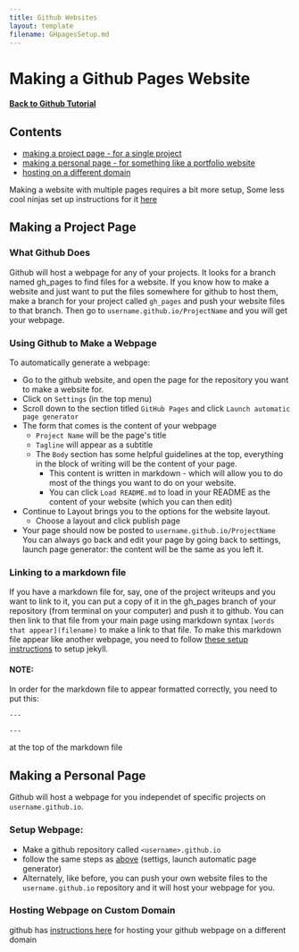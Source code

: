```yaml
---
title: Github Websites
layout: template
filename: GHpagesSetup.md
---
```

# Making a Github Pages Website

#### [Back to Github Tutorial](index)

## Contents
- [making a project page - for a single project](#making-a-project-page)
- [making a personal page - for something like a portfolio website](#making-a-personal-page)
- [hosting on a different domain](#hosting-webpage-on-custom-domain)

Making a website with multiple pages requires a bit more setup, Some less cool ninjas set up instructions for it [here](http://phuston.github.io/patrickandfrantonarethebestninjas/howto)

## Making a Project Page

### What Github Does
Github will host a webpage for any of your projects.  It looks for a branch named gh_pages to find files for a website.  If you know how to make a website and just want to put the files somewhere for github to host them, make a branch for your project called `gh_pages` and push your website files to that branch.  Then go to `username.github.io/ProjectName` and you will get your webpage.

### Using Github to Make a Webpage
To automatically generate a webpage:
- Go to the github website, and open the page for the repository you want to make a website for.
- Click on `Settings` (in the top menu)
- Scroll down to the section titled `GitHub Pages` and click `Launch automatic page generator`
- The form that comes is the content of your webpage
  - `Project Name` will be the page's title
  - `Tagline` will appear as a subtitle
  - The `Body` section has some helpful guidelines at the top, everything in the block of writing will be the content of your page.
    - This content is written in markdown - which will allow you to do most of the things you want to do on your website.
    - You can click `Load README.md` to load in your README as the content of your website (which you can then edit)
- Continue to Layout brings you to the options for the website layout.  
  - Choose a layout and click publish page
- Your page should now be posted to `username.github.io/ProjectName`
You can always go back and edit your page by going back to settings, launch page generator: the content will be the same as you left it.

### Linking to a markdown file
If you have a markdown file for, say, one of the project writeups and you want to link to it, you can put a copy of it in the gh_pages branch of your repository (from terminal on your computer) and push it to github.  You can then link to that file from your main page using markdown syntax `[words that appear](filename)` to make a link to that file.
To make this markdown file appear like another webpage, you need to follow [these setup instructions](http://phuston.github.io/patrickandfrantonarethebestninjas/howto) to setup jekyll.

#### NOTE:
In order for the markdown file to appear formatted correctly, you need to put this:<br>

`---`

`---`


at the top of the markdown file

## Making a Personal Page
Github will host a webpage for you independet of specific projects on `username.github.io`.

### Setup Webpage:
- Make a github repository called `<username>.github.io`
- follow the same steps as [above](#using-github-to-make-a-webpage) (settigs, launch automatic page generator)
- Alternately, like before, you can push your own website files to the `username.github.io` repository and it will host your webpage for you.

### Hosting Webpage on Custom Domain
github has [instructions here](https://help.github.com/articles/using-a-custom-domain-with-github-pages/) for hosting your github webpage on a different domain 
